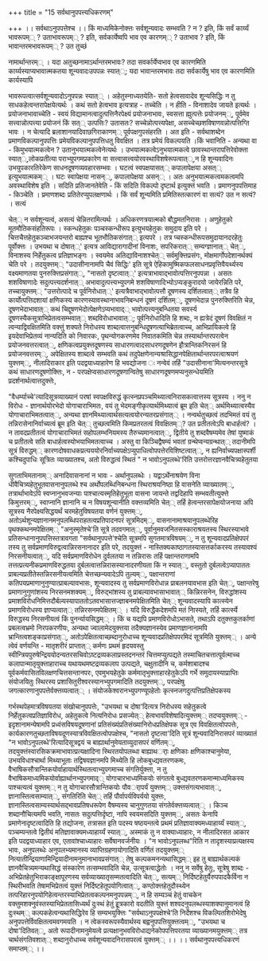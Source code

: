 +++
title = "15 सर्वथानुपपत्त्यधिकरणम्"

+++
।। सर्वथाऽनुपपत्तेश्च ।। किं माध्यमिकेनोक्त्तः सर्वशून्यवादः सम्भवति ? न ? इति, किं सर्वं कार्य्यं भावरूपम्् ? उताभावरूपम्् ? इति, सर्वकार्येष्वपि भाव एव कारणम्् ? उताभाव ? इति, किं भावान्तरमभावरूपम्् ? उत तुच्छं

नामार्थान्तरम्् । यदा अतुच्छनामाऽर्थान्तरमभावः? तदा सवर्कार्येप्वभाव एव कारणमिति कार्य्यस्याप्यभावात्मकतया शून्यवादःउपपन्नः स्यात््; यदा भावान्तरमभावः तदा सर्वकार्येषु भाव एव कारणमिति कार्यस्यापि

भावरूपत्वात्सर्वशून्यवादोऽनुपपन्नः स्यात्् । अहेतुस्नाध्यतयेति- सतो हेत्वसावादेव शून्यसिद्धिः न तु साधकहेत्वन्तरापेक्षयेत्यर्थः । कथं सतो हेत्वभाव इत्यत्राह - तच्चेति । न हीति - विनाशादेव जायते इत्यर्थः । प्रयोजनाभावाच्चेति - स्वयं विद्यामानत्वादुत्पत्तिनैरपेक्ष्यं प्रयोजनाभावः, स्वसत्ता ह्मुत्पत्तेः प्रयोजनम््, पूर्वमेव सत्त्वान्नोत्पत्त्या प्रयोजनं किं सत्् उत्पत्तिः? उतासतः? सच्चेन्नोत्पत्त्यपेक्षा, असच्चेच्छशविषाणवन्नोत्पत्तिग्ति भावः । न चेत्यादि ब्रलाशानयादिवाछगिराकाणम्् पूर्वपक्षगुपसंहरति । अत इति - सर्वथाशब्देन प्रमाणविकल्पानुपपत्तिः प्रमेयविकल्पानुपपत्तिधतु विवक्षित । तत्र प्रमेयं विकल्पयति ।किं भवानिति - अन्यथा वा - किमुभयात्मकत्वेन ? उतानुभयात्मकत्वेनेत्यर्थः । उभयात्मकत्वेऽनुभयात्मकत्वे छावस्थान्तरापत्तिरेवोक्त्ता स्यात््,लोकप्रतीत्या पराभ्युपगमप्रकारेण वा सत्त्वासत्त्वयोरवस्थाविशषेरूपत्वात््,न हि शून्यवादिनः उभयुपकारतिरेकेण साधनदूषणव्यवहारसम्भवः । घटत्वं स्वपक्षयासत्् कपालापेक्षया असत्् इत्युभयात्मकम्् । घटः स्वापेक्षया नासन््, कपालापेक्षया असन्् । अतः अनुभयात्मकत्वमकत्वमपि अवस्थाविशेष इति । सदिति प्रतिजानतेवेति - किं सदिति विकल्पो दृष्टार्थ इत्युक्त्तं भवति । प्रमाणनुपपत्तिमाह - किञ्चेति । प्रमाणशब्दः प्रतितेरप्युपलक्षणार्थः । किं सर्वं शून्यमिति प्रमितिस्तत्कारणं वा सत्यं? उत न सत्यं? । सत्यं

चेत्् न सर्वशून्यत्वं, असत्यं चेन्नितरामित्यर्थः । अधिकरणत्रयात्मको बौद्धमतनिरासः । अणुहेतुको मूतमौतिकसंहतिरूपः । स्कन्धहेतुकः पञ्चस्कन्धीरूप इत्युभयहेतुकः समुदाय इति परे । चित्तचैत्तहेतुकञ्चाभजयन्तरो बाह्यश्च भूतभौतिकसंगात्् इत्यपरे । तत्र प्चस्कन्धीरूपसमुदायानदरहेतुः पूर्वोक्त्तः । उभयथा च दोषात््' इत्यत्र आविद्यारागादीनां विनाशः, सपरिकरात्् सम्यग्ज्ञानात्् चेत््, विनाशस्य निर्हेतुकत्व प्रतिज्ञाभङ्गः । स्वयमेव अतिद्याविनाशश्चेत्् सर्वमुक्त्तिप्रसंगः, मोक्षमार्गोपदेशानर्थक्यं चेति परे । तदयुक्त्तम्् "उदासीनानामपि चैवं सिद्धिः' इति सूत्रे ऐहिकामुष्मिकफलसाधनप्रवृत्तिवैयर्थ्यस्य वक्ष्यमाणतया पुनरुक्त्तिप्रसंगात््, "नासतो दृष्टत्वात््' इत्यत्राभावाद्भावोत्पत्तिरनुपपन्ना । असतः शशविषाणादेः सदुत्पत्त्यदर्शनात्् अभावादुत्पत्त्यभ्युपगमे शशविषाणादिभ्योऽप्यङ्कुरादयो जायेरन्निति परे, तच्चायुक्त्तम्् "उत्तरोत्पादे च पूर्वनिरोधात््' इत्यत्रैवाभाद्भावोत्पत्तौ दूषणस्य दर्शितत्वात्् तत्रैव हि कार्योत्पत्तिदशायां क्षणिकस्य कारणस्यावस्थानाभावनिबन्धनं दूषणं दर्शितम््, दूषणभेदान्न पुनरुक्त्तिरिति चेन्न, दूषणभेदाभावात्् कथं चिद्दूषणभेदोत्पेक्षणेऽप्यभावाद्् भावोत्पत्त्यनुबन्धितया सवर्स्य दूषणस्यैकसूत्राभिप्रेतत्वसम्भवात्् शब्दविरोधाभावात््; पूर्वनिरोधादिति हि शब्दः, न ह्यत्रेदं दूषणं विवक्षितं न त्वन्याद्विवक्षितमिति वक्त्तुं शक्यते निरोधस्य शाब्दत्वात्तनुबन्धिदूषणत्याभिब्रेतत्वाच्च, आभिप्रायिकत्वे हि इयदेवाभिप्रेतव्यं नान्यदिति को निवारकः, पृथन्योगकरणमेव निवातकमिति चेन्न तस्यार्थान्तरपरत्वेन प्रयोजनवत्तरत्वात््, क्षणिकत्वप्रयुक्त्तदूषणस्य साधारणत्वादसाधरणदूषणेन इौत्रान्तिकनिरसनं हि प्रयोजनवत्तरम््, अपेक्षितस्य शाब्दत्वे सम्भवति कथं तदुपेक्षणेनान्यश्रासिद्धानपेक्षितार्थान्तरपरत्वाश्रयणं युक्त्तम््, नीलादिराकार इति पदद्वयाध्याहारेण हि भवद्योजना ः नन्वेवं तर्हि "उदासीनाना'मित्यनन्तरसूत्रे कथं साधारणदूषणोक्त्तिः, न - परपक्षेप्वसाधारणदूषणान्वितेषु साधारणदूषणमप्यनुसन्धेयमिति प्रदर्शनार्थत्वात्तदुक्त्तेः,

"वैधर्म्याच्चे'त्यादिसूत्रव्याख्यानं परषां स्वपक्षविरुद्धं कृत्स्नप्रपञ्चमिथ्यात्वनिरासकत्वात्तस्य सूत्रस्य । ननु न विरोधः - ज्ञानार्थयोरभेदो योगाचाराभिमतः, वयं तु भेदमङ्गीकृत्यार्थमिथ्यात्वं ब्रूम इति चेत्् अर्थमिथ्यात्वस्यैव योगाचाराभिमतत्वात््, अन्यथा ज्ञानमिथ्यात्वार्थसत्यत्वयोरन्यतरप्रसंगात्् । नन्वर्थतुच्छत्वं तदभिमतं वयं तु तन्निरासेनानिर्वाच्यत्वं ब्रूम इति चेत्् तुच्छत्वमिति किमप्रतरतत्वं विवक्षितम््? उत प्रतीतत्वेऽपि बाधार्हत्वं? । न तावदप्रतीतत्वं योगाचाराभिमतं सहोपलम्भनियमस्य तैरुच्यमानत्वात््, द्वितीये तु शब्दवैषम्यमेव तेषां युष्माकं च प्रतीतत्वे सति बाधार्हत्वस्योभयाभिमतत्वाच्च । अस्तु वा किञ्चिद्वैषम्यं भवतां ग्रन्थेप्वन्यग्रन्थात्् तदानीमपि सूत्रं विरुद्धम्् कारणदोषवाधकप्रत्यययोरनिर्वाच्यपक्षेऽप्युपाधित्वोपपत्तेरविशिष्टत्वात््, न ह्यनिर्वाच्यपक्षास्पर्शी कश्चिदुपाधिः सूत्रितः व्याख्यातश्च, अतो विरुद्धत्वं स्थितं " न भावोऽनुपलब्धे'रिति उत्तरोत्तरज्ञानवैचित्र्यहेतुतया

सुगताभिमतानाम्् अनादिवासनानां न भावः - अर्थानुपलब्धेः । यद्वाऽर्थेनाश्रयेण विना धीवैचित्र्यहेतुभूतवासनानुपलब्धे श्च अर्थोपलब्धिनिबन्धना स्थिराश्रयनिष्ठा हि वासनेति व्याख्यातम््, तत्रार्थाभावेऽपि स्वप्नानुभवजन्याः पाश्चात्यस्मृतिहेतुभूता वासना जायन्ते तद्वदिहापि सम्भवतीत्युक्त्ते किमुत्तरम््, स्वाप्नानि ज्ञानानि च न विषयशून्यानीति वक्त्तव्यमिति चेत्् तर्हि हेत्वन्तरसापेक्षयोजनाया अपि सूत्रस्य नैरपेक्ष्यसिद्धयर्थं चरमहेतुविषयतया वर्णनं युक्त्तम््, अतोऽर्थशून्यज्ञानानमनुपलब्धिपराहतत्वप्रतिपादनपरं सूत्रमिदम््, वासनानामाश्रयानुपलब्धेरिह पृथक्कथनमपेक्षितम्् "अनुस्मृतेश्चे'ति सूत्रे तदवगमात््, पूर्वानुमवजनितसस्काराश्रयतस्य स्थिरस्याभावे प्रतिसन्धानानुपपत्तिस्तत्रावगता "सर्वथानुपपत्ते'श्चेति सूत्रमपि सुगतमात्रविषयम््, न तु शून्यवादप्रतिक्षेपपरं तस्य तु सर्वप्रमाणविरुद्वत्वान्निरसनानादर इति परे, तदयुक्त्तं - नास्तिक्यकाष्ठागतस्यासत्तर्काकरस्य तस्यावश्यं निरसनीयत्वात््, यदि सर्वप्रमाणविरोधेन दुर्वलतया न तन्निरासः तर्हि पक्षान्तराणामपि तत्तत्प्रत्यनीकप्रमाणविरुद्धतया दुर्बलत्वात्तन्निरासस्यानादरणीयता किं न स्यात््, वस्तुतो दुर्बलत्वेऽप्यापाततः प्राबल्यप्रतीतेस्तन्निरसनीयत्वमिति चेत्तच्छन्यवादेऽपि तुल्यम््, पक्षान्तराणां कतिपयप्रमाणानुनुण्यात्प्राबल्यावभासः, शून्यवादस्य तु सर्वप्रमाणविरोधान्न प्राबलनयावभास इति चेत््, पक्षान्तरेषु प्रमाणानुगुणांशस्य निरसनमशक्यम््, विरुद्भांशस्य तु प्राबल्यावभासाभावात्् किन्निरसनेन, विरुद्धांशस्य प्रमाशविरोधनिमित्तदौर्बल्यस्यापाततोऽतवभासात्तज्ज्ञाबनमपेक्षितमिति चेत्् शून्यवादस्यापि कात्स्येन प्रमाणविरोधस्य ज्ञाप्यत्वात्् तन्निरसनमपेक्षितम्् । यदि विरुद्धैकदेशमपि मतं निास्यते, तर्हि कार्त्स्ये विरुद्धस्य निरसनीयत्वं किं पुनर्न्यायसिद्धम्् । किं च यद्यपि प्रमाणविरोधोऽभासते, तथाऽपि दतुक्त्तकुतर्काणां प्रबलत्वभ्रमो निरपकरणीयः, अन्यथा ज्वालामेदयुक्त्तया तदैक्यज्ञानस्येव प्रमाणज्ञानानामपि भ्रान्तित्वशङ्काप्रसंगात््, अतोऽपेक्षितत्वाच्छब्दानुरोधाच्च शून्यवादप्रतिक्षेपपरमिदं सूत्रमिति युक्त्तम्् । अन्ये त्वेवं वर्णयन्ति - मातृशरीरं प्राप्तात्् कर्मणः प्रथमं हृदयवस्तु स्वीन्त्रियपुरुषेन्द्रिययोदन्यतरसचिवोऽष्टद्रव्यकलाप्रस्तदनन्तरं चित्तमप्युत्पद्यते तस्माचितचत्तात्पूर्वत्माच्च कलापान्मातृयुक्त्ताहाराच्च यथायथमष्टद्रव्यकलाप उत्पद्यते, चक्षुतादीनि च, कर्मशाबादश्च पूर्वकर्मवासितविलक्षणचित्तसन्तानपरः, एवमुभयहेतुके कर्ममातृभुक्त्ताहारहेतुकेऽपि गर्भे समुदायस्याप्राप्तिः संयोजयितुः स्थिरस्य प्रशासितुरीश्वरस्यानभ्युपगमादिति तदयुक्त्तम््, परपक्षेषु जगत्कारणानुपपत्तेर्वक्त्तव्यत्वात्् । संयोजकेश्वरानभ्युपगण्यूपहेतोः कृत्स्नजगदुत्पत्तिप्रतिक्षेपकस्य

गर्भस्थपेहमात्रविषयतया संखोचानुपपत्तेः, "उभयथा च दोषा'दित्यत्र निरोधस्य सहेतुकत्वे निर्हेतुकत्वप्रतिज्ञाविरोध, अहेतुकत्वे नित्यनिरोधः प्रसज्येत्् हेत्वभावविशेषादित्युक्त्तम्् तदप्वयुक्त्तम्् - इदृशानामन्येषामपि प्रध्वंसविषयदूषणानां प्रतिसंख्यंप्रतिसंख्यानिरोधप्रतिक्षेपक सूत्र एव विवक्षितत्वोपपत्तेः, कार्यकारणतुच्छताविषयदूणस्यात्रविवक्षितत्वोपपक्षेश्च, "नासतो दृष्टत्वा'दिति सूत्रं शून्यवादिनिरासपरं व्याख्यातं "न भावोऽनुपलब्धे'रित्यादिसूत्रद्वयं च बाह्यार्थानुमेयताव्युदासपरं वर्णितम््, तदयुक्त्तंस्वारसिकक्रमाभावात्प्रत्यक्षादिना स्थिरतयोपलब्धा बाह्याथर्ाः क्षणिकाः क्षणिकाश्चानुमेया, उभयविधाश्चार्था मिथ्याभूताः तद्विषयज्ञानमपि मिथ्येति हि लोकबुध्द्यवतरणकमः, वैभाषिकसौत्रान्तिकयोर्वाहायार्थस्थितत्वाभ्युपगमाच्च संगतिर्युक्त्ता, न तु वैभाषिकमाध्यमिकयोर्वाह्यार्थानभ्युपगमाद्् योगाचारभाध्यमिकयोः संगतत्वे बुध्द्यवतरणकमान्माध्यमिकस्य पाश्चत्यत्वं युक्त्तम्् न तु योगाचारसौत्रान्तिकयोः पौवर्ापर्यं युक्त्तम्् उक्त्तसंगत्यभावात््, ज्ञानास्तित्वसाम्यात््, संगतिरिति चेत्् तर्हि पौर्वापर्यविपर्ययो युक्त्तः, ज्ञानास्तित्वसाम्यस्यार्थसद्भावप्रतिषधरूपेण वैषम्यस्य चानुगुणतया संगतेर्वक्त्तव्यत्वात्् । किञ्च शब्दानौचित्यमपि भवति, नासतः सदुत्पत्तिर्दृष्टा, नापि स्वयमसदिति युक्त्तम््, असतः केनापि प्रमाणेनादृष्टत्वादिति हि तद्योजना, तत्रासत इति पदस्य षष्ठयन्तत्वे प्रथमं प्रतिज्ञावाक्यमध्याहार्य्यं स्यात््, पञ्चम्यन्तत्वे द्वितीयं मतिज्ञावाक्यमध्याहार्य्यं स्यात््, अस्माकं तु न वाक्याध्याहारः, न नीलादिरसत आकार इति पदद्वयाध्याहार एव, एतावांश्चाध्याहारः सर्वेषानवर्जनीयः । "न भावोऽनुपलब्ध"रिति न तादृशस्याप्रत्यक्षस्य भावः, अनुपलब्धेः अनुपलभ्यमानस्य व्याप्तिग्रहणायोगादिति वर्णितं तदयुक्त्तम्् नित्यातीन्द्रियाणामिन्द्रियादीनामनुमानाभावप्रसंगात्् तेषु कल्पकमनन्यथासिद्धम्् इह तु बाह्यार्थकल्पकं ज्ञानवैचित्र्यमन्यथासिद्धं संस्कारेण तत्सम्भवादिति चेन्न, उत्सूत्रत्वाद्धेतोः । ननु न सर्वेषु हेतुः, सूत्रेषु शाब्दः - अभिप्रेतहेतुभिराकाङ्क्षापूरणस्य सर्वव्याख्यातृसम्मतत्वादिति चेत््, सत्यम्् निर्दिष्टहेतुर्यैरुपपादकैर्विना न स्थिरीभवति तेषामभिप्रेतत्वं युक्त्तं निर्दिष्टहेतूपयोगित्वात््, कण्ठोक्त्तहेतुदौस्थ्येन तत्परिहारनुपयोगिहेत्वन्तरस्याभिप्रेतत्वकल्पनमनुपपन्नम््, न हि सम्यञ्चं हेतुं वाचकेन वक्त्तुमशक्नुवंस्तस्याभिप्रेततासिध्यर्थं दुःस्थं हेतुं इूत्रकारो वदतीति युक्त्तं शश्वदनुपलब्धस्याशक्यानुमानत्वं हि दुःस्थम्् कल्पकहेत्वन्यथासिद्धिरेव हि सम्यभयुक्त्तिः "सर्वथाऽनुपपक्षेश्चे'ति निर्देशश्च विकल्पितशिरोभेदेषु अनुपपत्तेर्विवक्षितत्वमवगमयति । न त्वेकस्वरूपस्यैवार्थस्य बह्वनुपपत्तियुक्त्तत्वम््, "उभयथा च दोषा'दितिवत््, अतो रूपादीनामनुमेयत्वे प्रत्यक्षानुभवविरोधाद्यनेकोपपत्तिपरतया व्याख्यानमयुक्त्तम्् तत्र चार्थसंगतिवशात्् शब्दानुरोधाच्च सर्वशून्यवादनिरासपरत्वं युक्त्तम्् ।। ।। सर्वथानुपपत्त्यधिकरणं समाप्तम्् ।।

